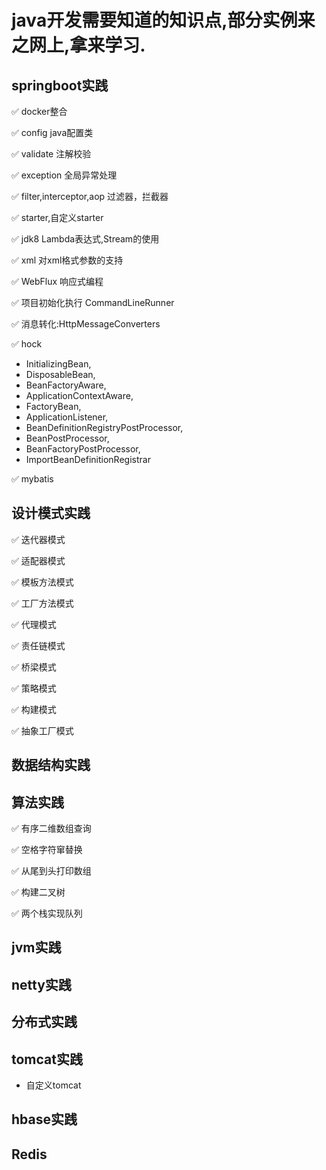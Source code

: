 # java开发需要知道的知识点,部分实例来之网上,拿来学习.

## springboot实践

✅ docker整合

✅ config java配置类

✅ validate 注解校验

✅ exception 全局异常处理

✅ filter,interceptor,aop 过滤器，拦截器

✅ starter,自定义starter

✅ jdk8 Lambda表达式,Stream的使用

✅ xml 对xml格式参数的支持

✅ WebFlux 响应式编程

✅ 项目初始化执行 CommandLineRunner

✅ 消息转化:HttpMessageConverters

✅ hock 

- InitializingBean,
- DisposableBean,
- BeanFactoryAware,
- ApplicationContextAware,
- FactoryBean,
- ApplicationListener,
- BeanDefinitionRegistryPostProcessor,
- BeanPostProcessor,
- BeanFactoryPostProcessor,
- ImportBeanDefinitionRegistrar

✅ mybatis

## 设计模式实践

✅ 迭代器模式

✅ 适配器模式

✅ 模板方法模式

✅ 工厂方法模式

✅ 代理模式

✅ 责任链模式

✅ 桥梁模式

✅ 策略模式

✅ 构建模式

✅ 抽象工厂模式

## 数据结构实践

## 算法实践

✅ 有序二维数组查询

✅ 空格字符窜替换

✅ 从尾到头打印数组

✅ 构建二叉树

✅ 两个栈实现队列

## jvm实践

## netty实践

## 分布式实践

## tomcat实践

- 自定义tomcat

## hbase实践



## Redis

